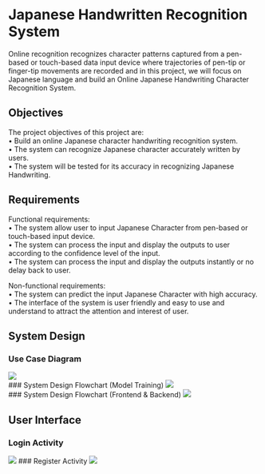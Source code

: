 # Japanese Handwritten Recognition System
Online recognition recognizes character patterns captured from a pen-based or touch-based data input device where trajectories of pen-tip or finger-tip movements are recorded and in this project, we will focus on Japanese language and build an Online Japanese Handwriting Character Recognition System.<br>

## Objectives
The project objectives of this project are:<br>
•	Build an online Japanese character handwriting recognition system.<br>
•	The system can recognize Japanese character accurately written by users.<br>
•	The system will be tested for its accuracy in recognizing Japanese Handwriting.<br>

## Requirements
Functional requirements:<br>
•	The system allow user to input Japanese Character from pen-based or touch-based input device.<br>
•	The system can process the input and display the outputs to user according to the confidence level of the input.<br>
•	The system can process the input and display the outputs instantly or no delay back to user.<br>

Non-functional requirements:<br>
•	The system can predict the input Japanese Character with high accuracy.<br> 
•	The interface of the system is user friendly and easy to use and understand to attract the attention and interest of user.<br> 

## System Design 
### Use Case Diagram
<img src="Images/Use Case.png"/> 
<br>
### System Design Flowchart (Model Training)
<img src="Images/System Design.png"/> 
<br>
### System Design Flowchart (Frontend & Backend)
<img src="Images/Frontend & Backend.png"/> 

## User Interface
### Login Activity
<img src="Images/Login.png"/> 
### Register Activity
<img src="Images/Register.png"/> 



